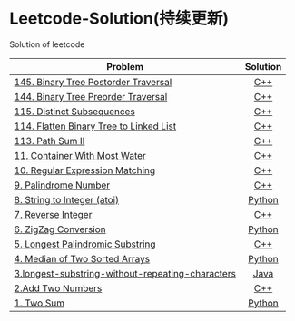 # Leetcode-Solution(持续更新)
Solution of leetcode

| Problem                                                              | Solution                                              | 
| -------------------------------------------------------------        | :-------------------------------------------------:   |
| [145. Binary Tree Postorder Traversal](https://leetcode.com/problems/binary-tree-postorder-traversal/)  | [C++](./CPP%20Solution/Distinct%postorderTraversal.cpp) |
| [144. Binary Tree Preorder Traversal](https://leetcode.com/problems/binary-tree-preorder-traversal/)  | [C++](./CPP%20Solution/Distinct%preorderTraversal.cpp) |
| [115. Distinct Subsequences](https://leetcode.com/problems/distinct-subsequences/)  | [C++](./CPP%20Solution/Distinct%20Subsequences.cpp) |
| [114. Flatten Binary Tree to Linked List](https://leetcode.com/problems/flatten-binary-tree-to-linked-list/)  | [C++](./CPP%20Solution/Flatten%20Binary%20Tree%20to%20Linked%20List.cpp) |
| [113. Path Sum II](https://leetcode.com/problems/path-sum-ii/)  | [C++](./CPP%20Solution/Path%20Sum%20II.cpp) |
| [11. Container With Most Water](https://leetcode.com/problems/container-with-most-water/)  | [C++](./CPP%20Solution/maxArea.cpp) |
| [10. Regular Expression Matching](https://leetcode.com/problems/regular-expression-matching/)  | [C++](./CPP%20Solution/isMatch.cpp) |
| [9. Palindrome Number](https://leetcode.com/problems/palindrome-number/)  | [C++](./CPP%20Solution/isPalindrome.cpp) |
| [8. String to Integer (atoi)](https://leetcode.com/problems/string-to-integer-atoi/)  | [Python](./Python%20Solution/myAtoi.py) |
| [7. Reverse Integer](https://leetcode.com/problems/reverse-integer/)  | [C++](./CPP%20Solution/reverse.cpp) |
| [6. ZigZag Conversion](https://leetcode.com/problems/zigzag-conversion/)  | [Python](./Python%20Solution/convert.py) |
| [5. Longest Palindromic Substring](https://leetcode.com/problems/longest-palindromic-substring/)  | [C++](./CPP%20Solution/longestPalindrome.cpp) |
| [4. Median of Two Sorted Arrays](https://leetcode.com/problems/path-sum-ii/)  | [Python](./Python%20Solution/findMedianSortedArrays.py) |
| [3.longest-substring-without-repeating-characters](https://leetcode.com/problems/longest-substring-without-repeating-characters/)  | [Java](./Java%20Solution/3.%20Longest%20Substring%20Without%20Repeating%20Characters.java)           |
| [2.Add Two Numbers](https://leetcode.com/problems/add-two-numbers/)  | [C++](./CPP%20Solution/Add_Two_Numbers.cpp)           |
| [1. Two Sum](https://leetcode.com/problems/two-sum/)                 | [Python](./Python%20Solution/Two%20Sum.py)            |

